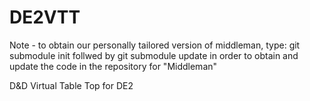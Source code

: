 DE2VTT
======

Note - to obtain our personally tailored version of middleman, type:
	git submodule init
follwed by
	git submodule update
in order to obtain and update the code in the repository for "Middleman"

D&amp;D Virtual Table Top for DE2
